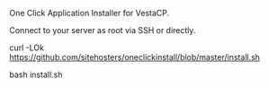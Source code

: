One Click Application Installer for VestaCP.

Connect to your server as root via SSH or directly.

curl -LOk https://github.com/sitehosters/oneclickinstall/blob/master/install.sh

bash install.sh
